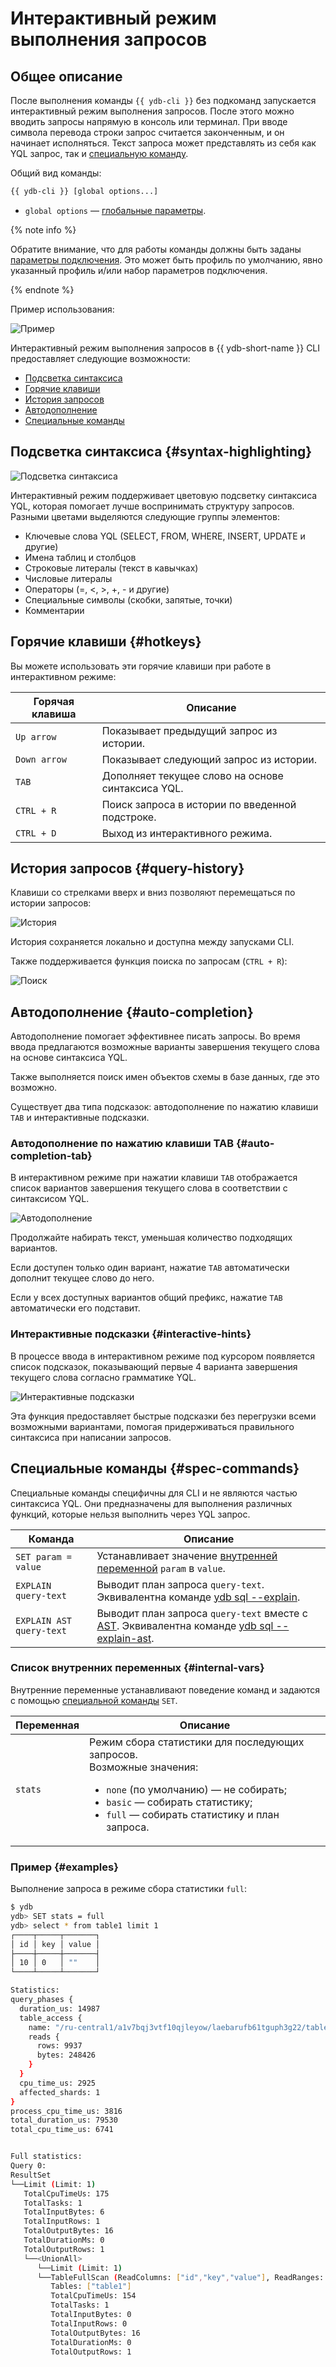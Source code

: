 # Интерактивный режим выполнения запросов

## Общее описание

После выполнения команды `{{ ydb-cli }}` без подкоманд запускается интерактивный режим выполнения запросов. После этого можно вводить запросы напрямую в консоль или терминал. При вводе символа перевода строки запрос считается законченным, и он начинает исполняться. Текст запроса может представлять из себя как YQL запрос, так и [специальную команду](#spec-commands).

Общий вид команды:

```bash
{{ ydb-cli }} [global options...]
```

* `global options` — [глобальные параметры](commands/global-options.md).

{% note info %}

Обратите внимание, что для работы команды должны быть заданы [параметры подключения](./connect.md). Это может быть профиль по умолчанию, явно указанный профиль и/или набор параметров подключения.

{% endnote %}

Пример использования:

![Пример](_assets/general-example.gif)

Интерактивный режим выполнения запросов в {{ ydb-short-name }} CLI предоставляет следующие возможности:

* [Подсветка синтаксиса](#syntax-highlighting)
* [Горячие клавиши](#hotkeys)
* [История запросов](#query-history)
* [Автодополнение](#auto-completion)
* [Специальные команды](#spec-commands)

## Подсветка синтаксиса {#syntax-highlighting}

![Подсветка синтаксиса](_assets/highlighting.jpg)

Интерактивный режим поддерживает цветовую подсветку синтаксиса YQL, которая помогает лучше воспринимать структуру запросов. Разными цветами выделяются следующие группы элементов:

* Ключевые слова YQL (SELECT, FROM, WHERE, INSERT, UPDATE и другие)
* Имена таблиц и столбцов
* Строковые литералы (текст в кавычках)
* Числовые литералы
* Операторы (=, <, >, +, - и другие)
* Специальные символы (скобки, запятые, точки)
* Комментарии

## Горячие клавиши {#hotkeys}

Вы можете использовать эти горячие клавиши при работе в интерактивном режиме:

Горячая клавиша | Описание
---|---
`Up arrow` | Показывает предыдущий запрос из истории.
`Down arrow` | Показывает следующий запрос из истории.
`TAB` | Дополняет текущее слово на основе синтаксиса YQL.
`CTRL + R` | Поиск запроса в истории по введенной подстроке.
`CTRL + D` | Выход из интерактивного режима.

## История запросов {#query-history}

Клавиши со стрелками вверх и вниз позволяют перемещаться по истории запросов:

![История](_assets/history.gif)

История сохраняется локально и доступна между запусками CLI.

Также поддерживается функция поиска по запросам (`CTRL + R`):

![Поиск](_assets/history-search.gif)

## Автодополнение {#auto-completion}

Автодополнение помогает эффективнее писать запросы. Во время ввода предлагаются возможные варианты завершения текущего слова на основе синтаксиса YQL.

Также выполняется поиск имен объектов схемы в базе данных, где это возможно.

Существует два типа подсказок: автодополнение по нажатию клавиши `TAB` и интерактивные подсказки.

### Автодополнение по нажатию клавиши TAB {#auto-completion-tab}

В интерактивном режиме при нажатии клавиши `TAB` отображается список вариантов завершения текущего слова в соответствии с синтаксисом YQL.

![Автодополнение](_assets/candidates.gif)

Продолжайте набирать текст, уменьшая количество подходящих вариантов.

Если доступен только один вариант, нажатие `TAB` автоматически дополнит текущее слово до него.

Если у всех доступных вариантов общий префикс, нажатие `TAB` автоматически его подставит.

### Интерактивные подсказки {#interactive-hints}

В процессе ввода в интерактивном режиме под курсором появляется список подсказок, показывающий первые 4 варианта завершения текущего слова согласно грамматике YQL.

![Интерактивные подсказки](_assets/hints.gif)

Эта функция предоставляет быстрые подсказки без перегрузки всеми возможными вариантами, помогая придерживаться правильного синтаксиса при написании запросов.

## Специальные команды {#spec-commands}

Специальные команды специфичны для CLI и не являются частью синтаксиса YQL. Они предназначены для выполнения различных функций, которые нельзя выполнить через YQL запрос.

Команда | Описание
---|---
`SET param = value` | Устанавливает значение [внутренней переменной](#internal-vars) `param` в `value`.
`EXPLAIN query-text` | Выводит план запроса `query-text`. Эквивалентна команде [ydb sql --explain](sql.md).
`EXPLAIN AST query-text` | Выводит план запроса `query-text` вместе с [AST](commands/explain-plan.md). Эквивалентна команде [ydb sql --explain-ast](sql.md).

### Список внутренних переменных {#internal-vars}

Внутренние переменные устанавливают поведение команд и задаются с помощью [специальной команды](#spec-commands) `SET`.

Переменная | Описание
---|---
`stats` | Режим сбора статистики для последующих запросов.<br/>Возможные значения:<ul><li>`none` (по умолчанию) — не собирать;</li><li>`basic` — собирать статистику;</li><li>`full` — собирать статистику и план запроса.</li></ul>

### Пример {#examples}

Выполнение запроса в режиме сбора статистики `full`:

```bash
$ ydb
ydb> SET stats = full
ydb> select * from table1 limit 1
┌────┬─────┬───────┐
│ id │ key │ value │
├────┼─────┼───────┤
│ 10 │ 0   │ ""    │
└────┴─────┴───────┘

Statistics:
query_phases {
  duration_us: 14987
  table_access {
    name: "/ru-central1/a1v7bqj3vtf10qjleyow/laebarufb61tguph3g22/table1"
    reads {
      rows: 9937
      bytes: 248426
    }
  }
  cpu_time_us: 2925
  affected_shards: 1
}
process_cpu_time_us: 3816
total_duration_us: 79530
total_cpu_time_us: 6741


Full statistics:
Query 0:
ResultSet
└──Limit (Limit: 1)
   TotalCpuTimeUs: 175
   TotalTasks: 1
   TotalInputBytes: 6
   TotalInputRows: 1
   TotalOutputBytes: 16
   TotalDurationMs: 0
   TotalOutputRows: 1
   └──<UnionAll>
      └──Limit (Limit: 1)
      └──TableFullScan (ReadColumns: ["id","key","value"], ReadRanges: ["key (-∞, +∞)"], Table: impex_table)
         Tables: ["table1"]
         TotalCpuTimeUs: 154
         TotalTasks: 1
         TotalInputBytes: 0
         TotalInputRows: 0
         TotalOutputBytes: 16
         TotalDurationMs: 0
         TotalOutputRows: 1
```
